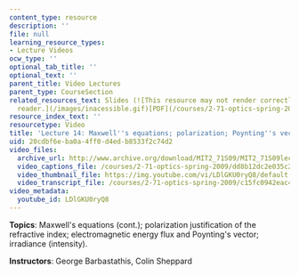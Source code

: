 ```yaml
---
content_type: resource
description: ''
file: null
learning_resource_types:
- Lecture Videos
ocw_type: ''
optional_tab_title: ''
optional_text: ''
parent_title: Video Lectures
parent_type: CourseSection
related_resources_text: Slides (![This resource may not render correctly in a screen
  reader.](/images/inacessible.gif)[PDF](/courses/2-71-optics-spring-2009/resources/mit2_71s09_lec14))
resource_index_text: ''
resourcetype: Video
title: 'Lecture 14: Maxwell''s equations; polarization; Poynting''s vector'
uid: 20cdbf6e-ba0a-4ff0-d4ed-b8533f2c74d2
video_files:
  archive_url: http://www.archive.org/download/MIT2_71S09/MIT2_71S09lec14_300k.mp4
  video_captions_file: /courses/2-71-optics-spring-2009/dd8b12dc2e035c2095c93aecbc410254_LDlGKU0ryQ8.vtt
  video_thumbnail_file: https://img.youtube.com/vi/LDlGKU0ryQ8/default.jpg
  video_transcript_file: /courses/2-71-optics-spring-2009/c15fc0942eac409b6adb1b558c210c00_LDlGKU0ryQ8.pdf
video_metadata:
  youtube_id: LDlGKU0ryQ8
---
```


**Topics**: Maxwell's equations (cont.); polarization justification of the refractive index; electromagnetic energy flux and Poynting's vector; irradiance (intensity).

**Instructors**: George Barbastathis, Colin Sheppard